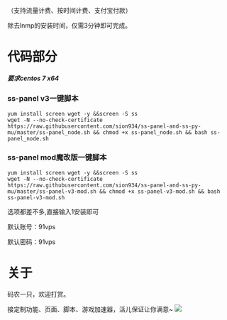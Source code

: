 （支持流量计费、按时间计费、支付宝付款）

除去lnmp的安装时间，仅需3分钟即可完成。

# 代码部分

##### 要求centos 7 x64

### ss-panel v3一键脚本
```
yum install screen wget -y &&screen -S ss
wget -N --no-check-certificate https://raw.githubusercontent.com/sion934/ss-panel-and-ss-py-mu/master/ss-panel_node.sh && chmod +x ss-panel_node.sh && bash ss-panel_node.sh

```
### ss-panel mod魔改版一键脚本
```
yum install screen wget -y &&screen -S ss 
wget -N --no-check-certificate https://raw.githubusercontent.com/sion934/ss-panel-and-ss-py-mu/master/ss-panel-v3-mod.sh && chmod +x ss-panel-v3-mod.sh && bash ss-panel-v3-mod.sh

```
选项都差不多,直接输入1安装即可

默认账号：91vps

默认密码：91vps

# 关于
码农一只，欢迎打赏。

接定制功能、页面、脚本、游戏加速器，活儿保证让你满意~
![](http://cdn.mmmxcc.cn/59ae59a7e12bf.jpg)
